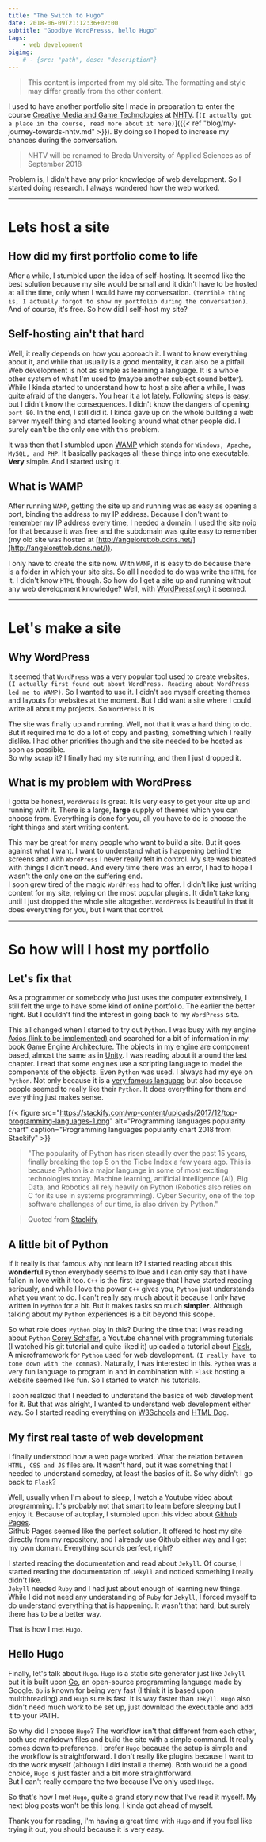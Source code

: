 ```yaml
---
title: "The Switch to Hugo"
date: 2018-06-09T21:12:36+02:00
subtitle: "Goodbye WordPresss, hello Hugo"
tags: 
    - web development
bigimg: 
    # - {src: "path", desc: "description"}
---
```

> This content is imported from my old site. The formatting and style may differ greatly from the other content.

I used to have another portfolio site I made in preparation to enter the course [Creative Media and Game Technologies](https://www.nhtv.nl/bachelors/creative-media-and-game-technologies/introduction.html) at [NHTV](https://www.nhtv.nl/). [`(I actually got a place in the course, read more about it here)`]({{< ref "blog/my-journey-towards-nhtv.md" >}}). By doing so I hoped to increase my chances during the conversation.

> NHTV will be renamed to Breda University of Applied Sciences as of September 2018

Problem is, I didn't have any prior knowledge of web development. So I started doing research. I always wondered how the web worked.
<!--more-->
___
# Lets host a site
## How did my first portfolio come to life
After a while, I stumbled upon the idea of self-hosting. It seemed like the best solution because my site would be small and it didn't have to be hosted at all the time, only when I would have my conversation. `(terrible thing is, I actually forgot to show my portfolio during the conversation)`. And of course, it's free. So how did I self-host my site?

## Self-hosting ain't that hard
Well, it really depends on how you approach it. I want to know everything about it, and while that usually is a good mentality, it can also be a pitfall. Web development is not as simple as learning a language. It is a whole other system of what I'm used to (maybe another subject sound better).  
While I kinda started to understand how to host a site after a while, I was quite afraid of the dangers. You hear it a lot lately. Following steps is easy, but I didn't know the consequences. I didn't know the dangers of opening `port 80`. In the end, I still did it. I kinda gave up on the whole building a web server myself thing and started looking around what other people did. I surely can't be the only one with this problem.

It was then that I stumbled upon [WAMP](http://www.wampserver.com/en/) which stands for `Windows, Apache, MySQL, and PHP`. It basically packages all these things into one executable. **Very** simple. And I started using it. 

## What is WAMP
After running `WAMP`, getting the site up and running was as easy as opening a port, binding the address to my IP address. Because I don't want to remember my IP address every time, I needed a domain. I used the site [noip](https://www.noip.com/) for that because it was free and the subdomain was quite easy to remember (my old site was hosted at [http://angelorettob.ddns.net/](http://angelorettob.ddns.net/)).

I only have to create the site now. With `WAMP`, it is easy to do because there is a folder in which your site sits. So all I needed to do was write the `HTML` for it. I didn't know `HTML` though. So how do I get a site up and running without any web development knowledge? Well, with [WordPress(.org)](https://wordpress.org/) it seemed.
___
# Let's make a site
## Why WordPress
It seemed that `WordPress` was a very popular tool used to create websites. `(I actually first found out about WordPress. Reading about WordPress led me to WAMP)`. So I wanted to use it. I didn't see myself creating themes and layouts for websites at the moment. But I did want a site where I could write all about my projects. So `WordPress` it is

The site was finally up and running. Well, not that it was a hard thing to do. But it required me to do a lot of copy and pasting, something which I really dislike. I had other priorities though and the site needed to be hosted as soon as possible.  
So why scrap it? I finally had my site running, and then I just dropped it.

## What is my problem with WordPress
I gotta be honest, `WordPress` is great. It is very easy to get your site up and running with it. There is a large, **large** supply of themes which you can choose from. Everything is done for you, all you have to do is choose the right things and start writing content.

This may be great for many people who want to build a site. But it goes against what I want. I want to understand what is happening behind the screens and with `WordPress` I never really felt in control. My site was bloated with things I didn't need. And every time there was an error, I had to hope I wasn't the only one on the suffering end.  
I soon grew tired of the magic `WordPress` had to offer. I didn't like just writing content for my site, relying on the most popular plugins. It didn't take long until I just dropped the whole site altogether. `WordPress` is beautiful in that it does everything for you, but I want that control.

___
# So how will I host my portfolio
## Let's fix that
As a programmer or somebody who just uses the computer extensively, I still felt the urge to have some kind of online portfolio. The earlier the better right. But I couldn't find the interest in going back to my `WordPress` site.

This all changed when I started to try out `Python`. I was busy with my engine [Axios (link to be implemented)]() and searched for a bit of information in my book [Game Engine Architecture](http://gameenginebook.com/). The objects in my engine are component based, almost the same as in [Unity](https://unity3d.com/). I was reading about it around the last chapter. I read that some engines use a scripting language to model the components of the objects. Even `Python` was used. I always had my eye on `Python`. Not only because it is a [very famous language](https://stackify.com/popular-programming-languages-2018/) but also because people seemed to really like their `Python`.  It does everything for them and everything just makes sense.

{{< figure src="https://stackify.com/wp-content/uploads/2017/12/top-programming-languages-1.png" 
alt="Programming languages popularity chart" 
caption="Programming languages popularity chart 2018 from Stackify" >}}

> "The popularity of Python has risen steadily over the past 15 years, finally breaking the top 5 on the Tiobe Index a few years ago. This is because Python is a major language in some of most exciting technologies today. Machine learning, artificial intelligence (AI), Big Data, and Robotics all rely heavily on Python (Robotics also relies on C for its use in systems programming). Cyber Security, one of the top software challenges of our time, is also driven by Python."

> Quoted from [Stackify](https://stackify.com/popular-programming-languages-2018/)

## A little bit of Python
If it really is that famous why not learn it? I started reading about this __wonderful__ `Python` everybody seems to love and I can only say that I have fallen in love with it too. `C++` is the first language that I have started reading seriously, and while I love the power `C++` gives you, `Python` just understands what you want to do. I can't really say much about it because I only have written in `Python` for a bit. But it makes tasks so much **simpler**. Although talking about my `Python` experiences is a bit beyond this scope.

So what role does `Python` play in this? During the time that I was reading about `Python` [Corey Schafer](https://www.youtube.com/user/schafer5), a Youtube channel with programming tutorials (I watched his git tutorial and quite liked it) uploaded a tutorial about [Flask](http://flask.pocoo.org/), A microframework for `Python` used for web development. `(I really have to tone down with the commas)`. Naturally, I was interested in this. `Python` was a very fun language to program in and in combination with `Flask` hosting a website seemed like fun. So I started to watch his tutorials.

I soon realized that I needed to understand the basics of web development for it. But that was alright, I wanted to understand web development either way. So I started reading everything on [W3Schools](https://www.w3schools.com/) and [HTML Dog](http://htmldog.com/). 

## My first real taste of web development
I finally understood how a web page worked. What the relation between `HTML, CSS and JS` files are. It wasn't hard, but it was something that I needed to understand someday, at least the basics of it. So why didn't I go back to `Flask`?

Well, usually when I'm about to sleep, I watch a Youtube video about programming. It's probably not that smart to learn before sleeping but I enjoy it. Because of autoplay, I stumbled upon this video about [Github Pages](https://pages.github.com/).  
Github Pages seemed like the perfect solution. It offered to host my site directly from my repository, and I already use Github either way and I get my own domain. Everything sounds perfect, right?

I started reading the documentation and read about `Jekyll`. Of course, I started reading the documentation of `Jekyll` and noticed something I really didn't like.  
`Jekyll` needed `Ruby` and I had just about enough of learning new things. While I did not need any understanding of `Ruby` for `Jekyll`, I forced myself to do understand everything that is happening. It wasn't that hard, but surely there has to be a better way.

That is how I met `Hugo`.

## Hello Hugo
Finally, let's talk about `Hugo`. `Hugo` is a static site generator just like `Jekyll` but it is built upon [Go](https://golang.org/), an open-source programming language made by Google. `Go` is known for being very fast (I think it is based upon multithreading) and `Hugo` sure is fast. It is way faster than `Jekyll`. `Hugo` also didn't need much work to be set up, just download the executable and add it to your PATH.

So why did I choose `Hugo`? The workflow isn't that different from each other, both use markdown files and build the site with a simple command. It really comes down to preference. I prefer `Hugo` because the setup is simple and the workflow is straightforward. I don't really like plugins because I want to do the work myself (although I did install a theme). Both would be a good choice, `Hugo` is just faster and a bit more straightforward.  
But I can't really compare the two because I've only used `Hugo`. 

So that's how I met `Hugo`, quite a grand story now that I've read it myself. My next blog posts won't be this long. I kinda got ahead of myself.

Thank you for reading, I'm having a great time with `Hugo` and if you feel like trying it out, you should because it is very easy.